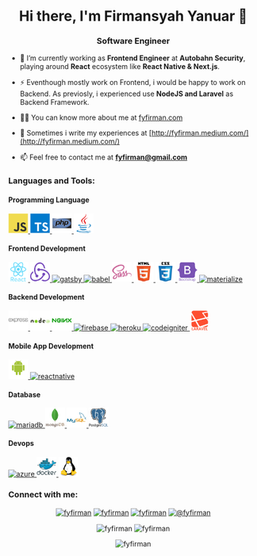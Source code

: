 <h1 align="center">Hi there, I'm Firmansyah Yanuar 👋</h1>
<h3 align="center">Software Engineer</h3>

- 🔭 I’m currently working as **Frontend Engineer** at **Autobahn Security**, playing around **React** ecosystem like **React Native & Next.js**. 

- ⚡ Eventhough mostly work on Frontend, i would be happy to work on Backend. As previosly, i experienced use **NodeJS and Laravel** as Backend Framework.

- 👨‍💻 You can know more about me at [fyfirman.com](http://fyfirman.com)

- 📝 Sometimes i write my experiences at [http://fyfirman.medium.com/](http://fyfirman.medium.com/)

- 📫 Feel free to contact me at **fyfirman@gmail.com**

<h3 align="left">Languages and Tools:</h3>
<h4>Programming Language</h4>
<a href="https://developer.mozilla.org/en-US/docs/Web/JavaScript" target="_blank"> <img src="https://raw.githubusercontent.com/devicons/devicon/master/icons/javascript/javascript-original.svg" alt="javascript" width="40" height="40"/> <a href="https://www.typescriptlang.org/" target="_blank"> <img src="https://raw.githubusercontent.com/devicons/devicon/master/icons/typescript/typescript-original.svg" alt="typescript" width="40" height="40"/> </a> <a href="https://www.php.net" target="_blank"> <img src="https://raw.githubusercontent.com/devicons/devicon/master/icons/php/php-original.svg" alt="php" width="40" height="40"/> </a>  <a href="https://www.java.com" target="_blank"> <img src="https://raw.githubusercontent.com/devicons/devicon/master/icons/java/java-original.svg" alt="java" width="40" height="40"/> </a>

<h4>Frontend Development</h4>
<a href="https://reactjs.org/" target="_blank">
  <img src="https://raw.githubusercontent.com/devicons/devicon/master/icons/react/react-original-wordmark.svg" alt="react" width="40" height="40"/>
</a>
<a href="https://redux.js.org" target="_blank"><img src="https://raw.githubusercontent.com/devicons/devicon/master/icons/redux/redux-original.svg" alt="redux" width="40" height="40"/> </a> <a href="https://www.gatsbyjs.com/" target="_blank"> <img src="https://www.vectorlogo.zone/logos/gatsbyjs/gatsbyjs-icon.svg" alt="gatsby" width="40" height="40"/></a><a href="https://babeljs.io/" target="_blank"> <img src="https://www.vectorlogo.zone/logos/babeljs/babeljs-icon.svg" alt="babel" width="40" height="40"/> </a><a href="https://sass-lang.com" target="_blank"> <img src="https://raw.githubusercontent.com/devicons/devicon/master/icons/sass/sass-original.svg" alt="sass" width="40" height="40"/> </a><a href="https://www.w3.org/html/" target="_blank"> <img src="https://raw.githubusercontent.com/devicons/devicon/master/icons/html5/html5-original-wordmark.svg" alt="html5" width="40" height="40"/> </a><a href="https://www.w3schools.com/css/" target="_blank"> <img src="https://raw.githubusercontent.com/devicons/devicon/master/icons/css3/css3-original-wordmark.svg" alt="css3" width="40" height="40"/> </a><a href="https://getbootstrap.com" target="_blank"> <img src="https://raw.githubusercontent.com/devicons/devicon/master/icons/bootstrap/bootstrap-plain-wordmark.svg" alt="bootstrap" width="40" height="40"/> </a> <a href="https://materializecss.com/" target="_blank"> <img src="https://raw.githubusercontent.com/prplx/svg-logos/5585531d45d294869c4eaab4d7cf2e9c167710a9/svg/materialize.svg" alt="materialize" width="40" height="40"/> </a>

<h4>Backend Development</h4>
<a href="https://expressjs.com" target="_blank"> <img src="https://raw.githubusercontent.com/devicons/devicon/master/icons/express/express-original-wordmark.svg" alt="express" width="40" height="40"/> </a> <a href="https://nodejs.org" target="_blank"> <img src="https://raw.githubusercontent.com/devicons/devicon/master/icons/nodejs/nodejs-original-wordmark.svg" alt="nodejs" width="40" height="40"/> </a><a href="https://www.nginx.com" target="_blank"> <img src="https://raw.githubusercontent.com/devicons/devicon/master/icons/nginx/nginx-original.svg" alt="nginx" width="40" height="40"/> </a> <a href="https://firebase.google.com/" target="_blank"> <img src="https://www.vectorlogo.zone/logos/firebase/firebase-icon.svg" alt="firebase" width="40" height="40"/> </a> <a href="https://heroku.com" target="_blank"> <img src="https://www.vectorlogo.zone/logos/heroku/heroku-icon.svg" alt="heroku" width="40" height="40"/> </a> <a href="https://codeigniter.com" target="_blank"> <img src="https://cdn.worldvectorlogo.com/logos/codeigniter.svg" alt="codeigniter" width="40" height="40"/> </a> <a href="https://laravel.com/" target="_blank"> <img src="https://raw.githubusercontent.com/devicons/devicon/master/icons/laravel/laravel-plain-wordmark.svg" alt="laravel" width="40" height="40"/> </a>

<h4>Mobile App Development</h4>
<a href="https://developer.android.com" target="_blank"> <img src="https://raw.githubusercontent.com/devicons/devicon/master/icons/android/android-original-wordmark.svg" alt="android" width="40" height="40"/> </a>
<a href="https://reactnative.dev/" target="_blank"> <img src="https://reactnative.dev/img/header_logo.svg" alt="reactnative" width="40" height="40"/> </a><p align="left">

<h4>Database</h4>
<a href="https://mariadb.org/" target="_blank"> <img src="https://www.vectorlogo.zone/logos/mariadb/mariadb-icon.svg" alt="mariadb" width="40" height="40"/> </a> <a href="https://www.mongodb.com/" target="_blank"> <img src="https://raw.githubusercontent.com/devicons/devicon/master/icons/mongodb/mongodb-original-wordmark.svg" alt="mongodb" width="40" height="40"/> </a> <a href="https://www.mysql.com/" target="_blank"> <img src="https://raw.githubusercontent.com/devicons/devicon/master/icons/mysql/mysql-original-wordmark.svg" alt="mysql" width="40" height="40"/> </a><a href="https://www.postgresql.org" target="_blank"> <img src="https://raw.githubusercontent.com/devicons/devicon/master/icons/postgresql/postgresql-original-wordmark.svg" alt="postgresql" width="40" height="40"/> </a>

<h4>Devops</h4>
<a href="https://azure.microsoft.com/en-in/" target="_blank"> <img src="https://www.vectorlogo.zone/logos/microsoft_azure/microsoft_azure-icon.svg" alt="azure" width="40" height="40"/> </a>
<a href="https://www.docker.com/" target="_blank"> <img src="https://raw.githubusercontent.com/devicons/devicon/master/icons/docker/docker-original-wordmark.svg" alt="docker" width="40" height="40"/> </a> <a href="https://www.linux.org/" target="_blank"> <img src="https://raw.githubusercontent.com/devicons/devicon/master/icons/linux/linux-original.svg" alt="linux" width="40" height="40"/> </a>


<h3 align="left">Connect with me:</h3>
<p align="center">
<a href="https://dev.to/fyfirman" target="blank"><img align="center" src="https://cdn.jsdelivr.net/npm/simple-icons@3.0.1/icons/dev-dot-to.svg" alt="fyfirman" height="30" width="40" /></a>
<a href="https://linkedin.com/in/fyfirman" target="blank"><img align="center" src="https://cdn.jsdelivr.net/npm/simple-icons@3.0.1/icons/linkedin.svg" alt="fyfirman" height="30" width="40" /></a>
<a href="https://instagram.com/fyfirman" target="blank"><img align="center" src="https://cdn.jsdelivr.net/npm/simple-icons@3.0.1/icons/instagram.svg" alt="fyfirman" height="30" width="40" /></a>
<a href="https://medium.com/@fyfirman" target="blank"><img align="center" src="https://cdn.jsdelivr.net/npm/simple-icons@3.0.1/icons/medium.svg" alt="@fyfirman" height="30" width="40" /></a>
</p>

<p align="center"><img height="120" align="center" src="https://github-readme-stats.vercel.app/api/top-langs?username=fyfirman&show_icons=true&locale=en&layout=compact&theme=react" alt="fyfirman" /> <img height="120" align="center" src="https://github-readme-stats.vercel.app/api?username=fyfirman&show_icons=true&locale=en&theme=react" alt="fyfirman" /></p>

<p align="center"> <img src="https://komarev.com/ghpvc/?username=fyfirman&label=Profile%20views&color=blue&style=flat-square" alt="fyfirman" /> </p>
